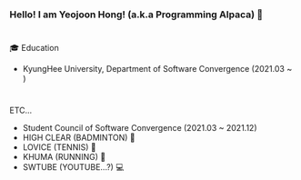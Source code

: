 ### Hello! I am Yeojoon Hong! (a.k.a Programming Alpaca) 👋
#
🎓 Education
 - KyungHee University, Department of Software Convergence (2021.03 ~ )
#
ETC...
 - Student Council of Software Convergence (2021.03 ~ 2021.12)
 - HIGH CLEAR (BADMINTON) 🏸
 - LOVICE (TENNIS) 🎾
 - KHUMA (RUNNING) 🎽
 - SWTUBE (YOUTUBE...?) 💻

<!--
**programming-alpaca/programming-alpaca** is a ✨ _special_ ✨ repository because its `README.md` (this file) appears on your GitHub profile.

Here are some ideas to get you started:

- 🔭 I’m currently working on ...
- 🌱 I’m currently learning ...
- 👯 I’m looking to collaborate on ...
- 🤔 I’m looking for help with ...
- 💬 Ask me about ...
- 📫 How to reach me: ...
- 😄 Pronouns: ...
- ⚡ Fun fact: ...
-->
